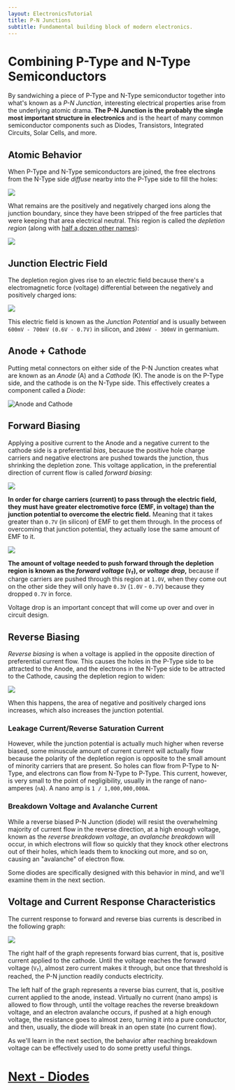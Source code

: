 ```yaml
---
layout: ElectronicsTutorial
title: P-N Junctions
subtitle: Fundamental building block of modern electronics.
---
```


# Combining P-Type and N-Type Semiconductors

By sandwiching a piece of P-Type and N-Type semiconductor together into what's known as a _P-N Junction_, interesting electrical properties arise from the underlying atomic drama. **The P-N Junction is the probably the single most important structure in electronics** and is the heart of many common semiconductor components such as Diodes, Transistors, Integrated Circuits, Solar Cells, and more. 

## Atomic Behavior

When P-Type and N-Type semiconductors are joined, the free electrons from the N-Type side _diffuse_ nearby into the P-Type side to fill the holes:

![](../Support_Files/P-N_Junction_Electron_Diffusion.svg)

What remains are the positively and negatively charged ions along the junction boundary, since they have been stripped of the free particles that were keeping that area electrical neutral. This region is called the _depletion region_ (along with [half a dozen other names](https://en.wikipedia.org/wiki/Depletion_region)):

![](../Support_Files/P-N_Junction_Depletion_Region.svg)

## Junction Electric Field

The depletion region gives rise to an electric field because there's a electromagnetic force (voltage) differential between the negatively and positively charged ions:

![](../Support_Files/P-N_Junction_Electric_Field.svg)

This electric field is known as the _Junction Potential_ and is usually between `600mV - 700mV (0.6V - 0.7V)` in silicon, and `200mV - 300mV` in germanium.

## Anode + Cathode

Putting metal connectors on either side of the P-N Junction creates what are known as an _Anode_ (A) and a _Cathode_ (K). The anode is on the P-Type side, and the cathode is on the N-Type side. This effectively creates a component called a _Diode_:

![Anode and Cathode](../Support_Files/Diode.svg)

## Forward Biasing

Applying a positive current to the Anode and a negative current to the cathode side is a preferential _bias_, because the positive hole charge carriers and negative electrons are pushed towards the junction, thus shrinking the depletion zone. This voltage application, in the preferential direction of current flow is called _forward biasing_:

![](../Support_Files/Diode_Forward_Bias.svg)

**In order for charge carriers (current) to pass through the electric field, they must have greater electromotive force (EMF, in voltage) than the junction potential to overcome the electric field.** Meaning that it takes greater than `0.7V` (in silicon) of EMF to get them through. In the process of overcoming that junction potential, they actually lose the same amount of EMF to it. 

![](../Support_Files/Diode_Forward_Bias_Over_Vf.svg)

**The amount of voltage needed to push forward through the depletion region is known as the _forward voltage_ (`V`<sub>`f`</sub>), or _voltage drop_,** because if charge carriers are pushed through this region at `1.0V`, when they come out on the other side they will only have `0.3V` (`1.0V` - `0.7V`) because they dropped `0.7V` in force.

Voltage drop is an important concept that will come up over and over in circuit design.

## Reverse Biasing

_Reverse biasing_ is when a voltage is applied in the opposite direction of preferential current flow. This causes the holes in the P-Type side to be attracted to the Anode, and the electrons in the N-Type side to be attracted to the Cathode, causing the depletion region to widen:

![](../Support_Files/Diode_Reverse_Bias.svg)

When this happens, the area of negative and positively charged ions increases, which also increases the junction potential.

### Leakage Current/Reverse Saturation Current

However, while the junction potential is actually much higher when reverse biased, some minuscule amount of current current will actually flow because the polarity of the depletion region is opposite to the small amount of minority carriers that are present. So holes can flow from P-Type to N-Type, and electrons can flow from N-Type to P-Type. This current, however, is very small to the point of negligibility, usually in the range of nano-amperes (`nA`). A nano amp is `1 / 1,000,000,000A`.

### Breakdown Voltage and Avalanche Current

While a reverse biased P-N Junction (diode) will resist the overwhelming majority of current flow in the reverse direction, at a high enough voltage, known as the _reverse breakdown voltage_, an _avalanche breakdown_ will occur, in which electrons will flow so quickly that they knock other electrons out of their holes, which leads them to knocking out more, and so on, causing an "avalanche" of electron flow.

Some diodes are specifically designed with this behavior in mind, and we'll examine them in the next section.

## Voltage and Current Response Characteristics

The current response to forward and reverse bias currents is described in the following graph:

![](../Support_Files/Diode_Behavior.svg)

The right half of the graph represents forward bias current, that is, positive current applied to the cathode. Until the voltage reaches the forward voltage (`V`<sub>`f`</sub>), almost zero current makes it through, but once that threshold is reached, the P-N junction readily conducts electricity.

The left half of the graph represents a reverse bias current, that is, positive current applied to the anode, instead. Virtually no current (nano amps) is allowed to flow through, until the voltage reaches the reverse breakdown voltage, and an electron avalanche occurs, if pushed at a high enough voltage, the resistance goes to almost zero, turning it into a pure conductor, and then, usually, the diode will break in an open state (no current flow).

As we'll learn in the next section, the behavior after reaching breakdown voltage can be effectively used to do some pretty useful things.

# [Next - Diodes](../Diodes)
